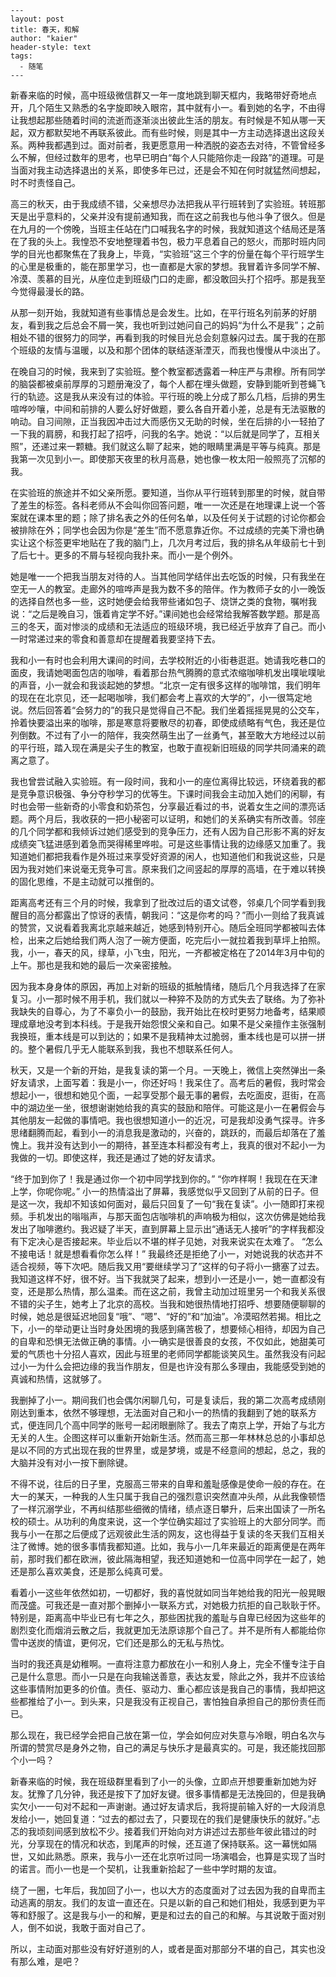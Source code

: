 ```
---
layout: post
title: 春天，和解
author: "kaier"
header-style: text
tags:
  - 随笔
---
```



新春来临的时候，高中班级微信群又一年一度地跳到聊天框内，我略带好奇地点开，几个陌生又熟悉的名字旋即映入眼帘，其中就有小一。看到她的名字，不由得让我想起那些随着时间的流逝而逐渐淡出彼此生活的朋友。有时候是不知从哪一天起，双方都默契地不再联系彼此。而有些时候，则是其中一方主动选择退出这段关系。两种我都遇到过。面对前者，我更愿意用一种洒脱的姿态去对待，不管曾经多么不解，但经过数年的思考，也早已明白“每个人只能陪你走一段路”的道理。可是当面对我主动选择退出的关系，即使多年已过，还是会不知在何时就猛然间想起，时不时责怪自己。

高三的秋天，由于我成绩不错，父亲想尽办法把我从平行班转到了实验班。转班那天是出乎意料的，父亲并没有提前通知我，而在这之前我也与他斗争了很久。但是在九月的一个傍晚，当班主任站在门口喊我名字的时候，我就知道这个结局还是落在了我的头上。我惶恐不安地整理着书包，极力平息着自己的怒火，而那时班内同学的目光也都聚焦在了我身上，毕竟，“实验班”这三个字的份量在每个平行班学生的心里是极重的，能在那里学习，也一直都是大家的梦想。我冒着许多同学不解、冷漠、羡慕的目光，从座位走到班级门口的走廊，都没敢回头打个招呼。那是我至今觉得最漫长的路。

从那一刻开始，我就知道有些事情总是会发生。比如，在平行班名列前茅的好朋友，看到我之后总会不屑一笑，我也听到过她问自己的妈妈“为什么不是我”；之前相处不错的很努力的同学，再看到我的时候目光总会刻意躲闪过去。属于我的在那个班级的友情与温暖，以及和那个团体的联结逐渐湮灭，而我也慢慢从中淡出了。

在晚自习的时候，我来到了实验班。整个教室都透露着一种庄严与肃穆。所有同学的脑袋都被桌前厚厚的习题册淹没了，每个人都在埋头做题，安静到能听到苍蝇飞行的轨迹。这是我从来没有过的体验。平行班的晚上分成了那么几档，后排的男生喧哗吵嚷，中间和前排的人要么好好做题，要么各自开着小差，总是有无法驱散的响动。自习间隙，正当我因冲击过大而感伤又无助的时候，坐在后排的小一轻拍了一下我的肩膀，和我打起了招呼，问我的名字。她说：“以后就是同学了，互相关照”，还递过来一颗糖。我们就这么聊了起来，她的眼睛里满是平等与纯真。那是我第一次见到小一。即使那天夜里的秋月高悬，她也像一枚太阳一般照亮了沉郁的我。

在实验班的旅途并不如父亲所愿。要知道，当你从平行班转到那里的时候，就自带了差生的标签。各科老师从不会叫你回答问题，唯一一次还是在地理课上说一个答案就在课本里的题；除了排名表之外的任何名单，以及任何关于试题的讨论你都会被排除在外；同学也会因为你是“差生”而不愿意靠近你。不过成绩的完美下滑也确实让这个标签更牢地贴在了我的脑门上，几次月考过后，我的排名从年级前七十到了后七十。更多的不屑与轻视向我扑来。而小一是个例外。

她是唯一一个把我当朋友对待的人。当其他同学结伴出去吃饭的时候，只有我坐在空无一人的教室。走廊外的喧哗声是我为数不多的陪伴。作为教师子女的小一晚饭的选择自然也多一些，这时她便会给我带些诸如包子、烧饼之类的食物，嘱咐我说：“之后是晚自习，饿着肯定学不好。”课间她也会经常给我解答数学题。那是高三的冬天，面对惨淡的成绩和无法适应的班级环境，我已经近乎放弃了自己。而小一时常递过来的零食和善意却在提醒着我要坚持下去。

我和小一有时也会利用大课间的时间，去学校附近的小街巷逛逛。她请我吃巷口的面皮，我请她喝面包店的咖啡，看着那台热气腾腾的意式浓缩咖啡机发出噗呲噗呲的声音，小一就会和我谈起她的梦想。“北京一定有很多这样的咖啡馆，我们明年的现在在北京见，还一起喝咖啡，我们都会考上喜欢的大学的”，小一很笃定地说。然后回答着“会努力的”的我只是觉得自己不配。我们坐着摇摇晃晃的公交车，拎着快要溢出来的咖啡，那是寒意将要散尽的初春，即使成绩略有气色，我还是位列倒数。不过有了小一的陪伴，我突然萌生出了一丝勇气，甚至敢大方地经过以前的平行班，踏入现在满是尖子生的教室，也敢于直视新旧班级的同学共同涌来的疏离之意了。

我也曾尝试融入实验班。有一段时间，我和小一的座位离得比较远，环绕着我的都是竞争意识极强、争分夺秒学习的优等生。下课时间我会主动加入她们的闲聊，有时也会带一些新奇的小零食和奶茶包，分享最近看过的书，说着女生之间的漂亮话题。两个月后，我收获的一把小秘密可以证明，和她们的关系确实有所改善。邻座的几个同学都和我倾诉过她们感受到的竞争压力，还有人因为自己形影不离的好友成绩突飞猛进感到着急而哭得稀里哗啦。可是这些事情让我的边缘感又加重了。我知道她们都把我看作是外班过来享受好资源的闲人，也知道他们和我说这些，只是因为我对她们来说毫无竞争可言。原来我们之间竖起的厚厚的高墙，在于难以转换的固化思维，不是主动就可以推倒的。

距离高考还有三个月的时候，我拿到了批改过后的语文试卷，邻桌几个同学看到我醒目的高分都露出了惊讶的表情，朝我问：“这是你考的吗？”而小一则给了我真诚的赞赏，又说看着我离北京越来越近，她感到特别开心。随后全班同学都被叫去体检，出来之后她给我们两人泡了一碗方便面，吃完后小一就拉着我到草坪上拍照。我，小一，春天的风，绿草，小飞虫，阳光，一齐都被定格在了2014年3月中旬的上午。那也是我和她的最后一次亲密接触。

因为我本身身体的原因，再加上对新的班级的抵触情绪，随后几个月我选择了在家复习。小一那时候不用手机，我们就以一种猝不及防的方式失去了联络。为了弥补我缺失的自尊心，为了不辜负小一的鼓励，我开始比在校时更努力地备考，结果顺理成章地没考到本科线。于是我开始怨恨父亲和自己。如果不是父亲擅作主张强制我换班，重本线是可以到达的；如果不是我精神太过脆弱，重本线也是可以拼一拼的。整个暑假几乎无人能联系到我，我也不想联系任何人。

秋天，又是一个新的开始，是我复读的第一个月。一天晚上，微信上突然弹出一条好友请求，上面写着：我是小一，你还好吗！我呆住了。高考后的暑假，我时常会想起小一，很想和她见个面，一起享受那个最无事的暑假，去吃面皮，逛街，在高中的湖边坐一坐，很想谢谢她给我的真实的鼓励和陪伴。可能这是小一在暑假会与其他朋友一起做的事情吧。我也很想知道小一的近况，可是我却没勇气探寻。许多思绪翻腾而起，看到小一的消息我是激动的，兴奋的，跳跃的，而最后却落在了羞愧上。我并没有达到小一的期待，甚至连本科都没有考上，我真的很对不起小一为我做的一切。即使这样，我还是通过了她的好友请求。

“终于加到你了！我是通过你一个初中同学找到你的。”
“你咋样啊！我现在在天津上学，你呢你呢。”
小一的热情溢出了屏幕，我感觉似乎又回到了从前的日子。但是这一次，我却不知该如何面对，最后只回复了一句“我在复读”。小一随即打来视频。手机发出的嗡嗡声，与那天面包店咖啡机的声响极为相似，这次仿佛是她给我发出了咖啡邀约。我迟疑了半天，直到屏幕上显示出“通话无人接听”的字样我都没有下定决心是否接起来。毕业后以不堪的样子见她，对我来说实在太难了。
“怎么不接电话！就是想看看你怎么样！”
我最终还是拒绝了小一，对她说我的状态并不适合视频，等下次吧。随后我又用“要继续学习了”这样的句子将小一搪塞了过去。我知道这样不好，很不好。当下我就哭了起来，想到小一还是小一，她一直都没有变，还是那么热情，那么温柔。而在这之前，我曾主动加过班里另一个和我关系很不错的尖子生，她考上了北京的高校。当我和她很热情地打招呼、想要随便聊聊的时候，她总是很延迟地回复“哦”、“嗯”、“好的”和“加油”。冷漠昭然若揭。相比之下，小一的举动更让当时身处困境的我感到痛苦极了，想要倾心相待，却因为自己的自卑和恐惧无法做正确的事情。小一确实是很善良的女孩，不仅如此，她甜美可爱的气质也十分招人喜欢，因此与班里的老师同学都能谈笑风生。虽然我没有问起过小一为什么会把边缘的我当作朋友，但是也许没有那么多理由，我能感受到她的真诚和热情，这就够了。

我删掉了小一。期间我们也会偶尔闲聊几句，可是复读后，我的第二次高考成绩刚刚达到重本，依然不够理想，无法面对自己和小一的热情的我翻到了她的联系方式，便连同几个高中同学的账号一起闭眼删除了。我去了南京上学，开始了与北方无关的人生。企图这样可以重新开始新生活。然而高三那一年林林总总的小事却总是以不同的方式出现在我的世界里，或是梦境，或是不经意间的想起，总之，我的大脑并没有对小一按下删除键。

不得不说，往后的日子里，克服高三带来的自卑和羞耻感像是使命一般的存在。在大一的某天，一种我的人生只属于我自己的强烈意识突然直冲头颅，从此我像顿悟了一样沉溺学业，不再纠结那些细微的情绪，绩点逐日攀升，后来出国读了一所名校的硕士。从功利的角度来说，这一个学位确实超过了实验班上的大部分同学。而我与小一在那之后便成了远观彼此生活的网友，这也得益于复读的冬天我们互相关注了微博。她的很多事情我都知道。比如，我与小一几年来最近的距离便是在两年前，那时我们都在欧洲，彼此隔海相望，我还知道她和一位高中同学在一起了，她还是那么喜欢美食，还是那么纯真可爱。

看着小一这些年依然如初，一切都好，我的喜悦就如同当年她给我的阳光一般晃眼而茂盛。可我还是一直对那个删掉小一联系方式，对她极力抗拒的自己耿耿于怀。特别是，距离高中毕业已有七年之久，那些困扰我的羞耻与自卑已经因为这些年的剧烈变化而烟消云散之后，我就更加无法原谅那个自己了。并不是所有人都能给你雪中送炭的情谊，更何况，它们还是那么的无私与热忱。

当时的我还真是幼稚啊。一直将注意力都放在小一和别人身上，完全不懂专注于自己是什么意思。而小一只是在向我输送善意，表达友爱，除此之外，我并不应该给这些事情附加更多的价值。责任、驱动力、重心都应该是我自己的事情，我却把这些都推给了小一。到头来，只是我没有正视自己，害怕独自承担自己的那份责任而已。

那么现在，我已经学会把自己放在第一位，学会如何应对失意与冷眼，明白名次与所谓的赞赏尽是身外之物，自己的满足与快乐才是最真实的。可是，我还能找回那个小一吗？

新春来临的时候，我在班级群里看到了小一的头像，立即点开想要重新加她为好友。犹豫了几分钟，我还是按下了加好友键。很多事情都是无法挽回的，但是我确实欠小一一句对不起和一声谢谢。通过好友请求后，我将提前输入好的一大段消息发给小一，她回复道：“过去的都过去了，只要现在的我们是健康快乐的就好。”忐忑的我顷刻间感到放松不少。接着我们开始向对方讲述过去那些年彼此错过的时光，分享现在的情况和状态，到尾声的时候，还互道了保持联系。这一幕恍如隔世，又如此熟悉。原来，我与小一还在北京听过同一场演唱会，也算是实现了当时的诺言。而小一也是一个契机，让我重新拾起了一些中学时期的友谊。

绕了一圈，七年后，我加回了小一，也以大方的态度面对了过去因为我的自卑而主动逃离的朋友。我们的友谊一直还在。只是以新的自己和她们相处，我感到更为平等和舒服了。这是我与小一的和解，更是和过去的自己的和解。与其说敢于面对别人，倒不如说，我敢于面对自己了。

所以，主动面对那些没有好好道别的人，或者是面对那部分不堪的自己，其实也没有那么难，是吧？